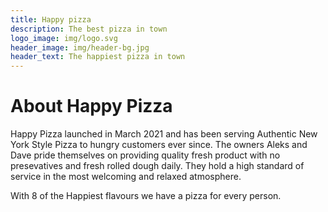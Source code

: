 ```yaml
---
title: Happy pizza
description: The best pizza in town
logo_image: img/logo.svg
header_image: img/header-bg.jpg
header_text: The happiest pizza in town
---
```


# About Happy Pizza

Happy Pizza launched in March 2021 and has been serving Authentic New York Style Pizza to hungry customers ever since. The owners Aleks and Dave pride themselves on providing quality fresh product with no presevatives and fresh rolled dough daily. They hold a high standard of service in the most welcoming and relaxed atmosphere.

With 8 of the Happiest flavours we have a pizza for every person.

